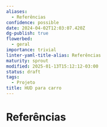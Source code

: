```yaml
---
aliases:
  - Referências
confidence: possible
date: 2024-04-02T12:03:07.420Z
dg-publish: true
flowerbed:
  - geral
importance: trivial
linter-yaml-title-alias: Referências
maturity: sprout
modified: 2025-01-13T15:12:12-03:00
status: draft
tags:
  - Projeto
title: HUD para carro
---
```


# Referências
